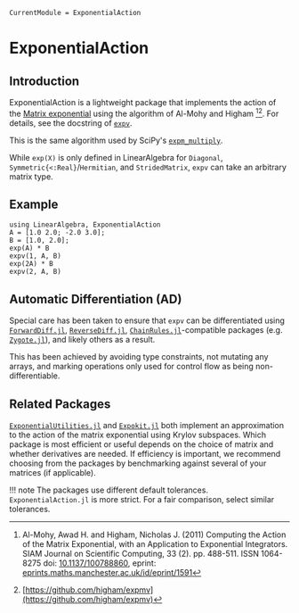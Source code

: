 ```@meta
CurrentModule = ExponentialAction
```

# ExponentialAction

## Introduction

ExponentialAction is a lightweight package that implements the action of the [Matrix exponential](https://en.wikipedia.org/wiki/Matrix_exponential) using the algorithm of Al-Mohy and Higham [^AlMohyHigham2011][^Expmv].
For details, see the docstring of [`expv`](@ref).

[^AlMohyHigham2011]: Al-Mohy, Awad H. and Higham, Nicholas J. (2011) Computing the Action of the Matrix Exponential, with an Application to Exponential Integrators.
    SIAM Journal on Scientific Computing, 33 (2). pp. 488-511. ISSN 1064-8275
    doi: [10.1137/100788860](https://doi.org/10.1137/100788860),
    eprint: [eprints.maths.manchester.ac.uk/id/eprint/1591](http://eprints.maths.manchester.ac.uk/id/eprint/1591)
[^Expmv]: [https://github.com/higham/expmv](https://github.com/higham/expmv)

This is the same algorithm used by SciPy's [`expm_multiply`](https://docs.scipy.org/doc/scipy/reference/generated/scipy.sparse.linalg.expm_multiply.html).

While `exp(X)` is only defined in LinearAlgebra for `Diagonal`, `Symmetric{<:Real}`/`Hermitian`, and `StridedMatrix`, `expv` can take an arbitrary matrix type.

## Example

```@repl 1
using LinearAlgebra, ExponentialAction
A = [1.0 2.0; -2.0 3.0];
B = [1.0, 2.0];
exp(A) * B
expv(1, A, B)
exp(2A) * B
expv(2, A, B)
```

## Automatic Differentiation (AD)

Special care has been taken to ensure that `expv` can be differentiated using [`ForwardDiff.jl`](https://github.com/JuliaDiff/ForwardDiff.jl), [`ReverseDiff.jl`](https://github.com/JuliaDiff/ReverseDiff.jl), [`ChainRules.jl`](https://github.com/JuliaDiff/ChainRules.jl/)-compatible packages (e.g. [`Zygote.jl`](https://github.com/FluxML/Zygote.jl)), and likely others as a result.

This has been achieved by avoiding type constraints, not mutating any arrays, and marking operations only used for control flow as being non-differentiable.

## Related Packages

[`ExponentialUtilities.jl`](https://github.com/SciML/ExponentialUtilities.jl) and [`Expokit.jl`](https://github.com/acroy/Expokit.jl) both implement an approximation to the action of the matrix exponential using Krylov subspaces.
Which package is most efficient or useful depends on the choice of matrix and whether derivatives are needed.
If efficiency is important, we recommend choosing from the packages by benchmarking against several of your matrices (if applicable).

!!! note
    The packages use different default tolerances.
    `ExponentialAction.jl` is more strict.
    For a fair comparison, select similar tolerances.

